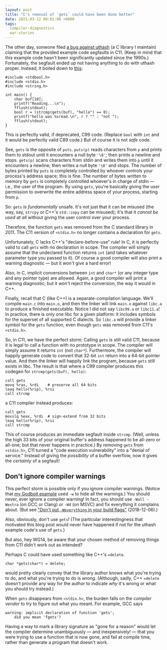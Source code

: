 ```yaml
---
layout: post
title: "C's removal of `gets` could have been done better"
date: 2021-03-12 00:01:00 +0000
tags:
  compiler-diagnostics
  war-stories
---
```


The other day, someone filed [a bug against uthash](https://github.com/troydhanson/uthash/issues/228)
(a C library I maintain) claiming that the provided example code segfaults in C11.
(Keep in mind that this example code hasn't been significantly updated since the 1990s.)
Fortunately, the segfault ended up not having anything to do with uthash proper.
Instead, it boiled down to [this](https://godbolt.org/z/Pd8ojo):

    #include <stdbool.h>
    #include <stdio.h>
    #include <string.h>

    int main() {
        char buf[10];
        printf("Reading...\n");
        fflush(stdout);
        bool r = (strcmp(gets(buf), "hello") == 0);
        printf("hello was %sread.\n", r ? "" : "not ");
        fflush(stdout);
    }

This is perfectly valid, if deprecated, C99 code.
(Replace `bool` with `int` and it would be perfectly valid C89 code.)
But of course it is not _safe_ code.

See, `gets` is the opposite of `puts`.
`puts(p)` reads characters from `p` and prints them to stdout
until it encounters a null byte `'\0'`; then prints a newline and stops.
`gets(p)` scans characters from stdin and writes them into `p`
until it encounters a newline; then writes a null byte `'\0'` and stops.
The number of bytes printed by `puts` is completely controlled by whoever
controls your process's address space; this is fine.
The number of bytes written to memory by `gets` is completely controlled
whoever's in charge of stdin — i.e., the user of the program. By using
`gets`, you're basically giving the user permission to overwrite the
entire address space of your process, starting from `p`.

So: `gets` is _fundamentally_ unsafe. It's not just that it can be
misused (the way, say, `strcpy` or C++'s `std::copy` can be misused);
it's that it _cannot be used at all_ without giving the user control
over your process.

Therefore, the function `gets` was removed from the C standard library in 2011.
The C11 version of `<stdio.h>` no longer contains a declaration for `gets`.

Unfortunately, C lacks C++'s "declare-before-use" rule! In C, it is
perfectly valid to call `gets` with no declaration in scope. The compiler
will simply assume that the undeclared function returns `int` (and takes
whatever parameter type you passed to it). Of course a good compiler will
also print a warning diagnostic — but it _won't_ give a hard error!

Also, in C, implicit conversions between `int` and `char*` (or any integer
type and any pointer type) are allowed. Again, a good compiler will print
a warning diagnostic; but it _won't_ reject the conversion, the way it
would in C++.

Finally, recall that C (like C++) is a separate-compilation language.
We'll compile `main.c` into `main.o`, and then the linker will link
`main.o` against `libc.a` to produce a finished executable.
Notice I did not say `libc99.a` or `libc11.a`! In practice, there is
only one libc for a given platform: it includes symbols for
the superset of all supported C dialects. So `libc.a`
will provide a linker symbol for the `gets` function, even though
`gets` was removed from C11's `<stdio.h>`.

So, in C11, we have the perfect storm: Calling `gets` is still valid C11,
because it is legal to call a function with no prototype in scope.
The compiler will simply assume it returns `int` (not `char*`). Furthermore,
the compiler will happily generate code to convert that 32-bit
`int` return into a 64-bit pointer value. And then the linker will
happily link the program, because `gets` still exists in libc.
The result is that where a C99 compiler produces this codegen
for `strcmp(gets(buf), hello)`:

    call gets
    movq %rax, %rdi    # preserve all 64 bits
    leaq hello(%rip), %rsi
    call strcmp

a C11 compiler instead produces:

    call gets
    movslq %eax, %rdi  # sign-extend from 32 bits
    leaq hello(%rip), %rsi
    call strcmp

This of course produces an immediate segfault inside `strcmp`. (Well, unless
the high 33 bits of your original buffer's address happened to be all-zero
or all-one; but that never happens in practice.)
By removing `gets` from `<stdio.h>`, C11 turned a "code execution
vulnerability" into a "denial of service." Instead of giving the
_possibility_ of a buffer overflow, now it gives the _certainty_
of a segfault!


## Don't ignore compiler warnings

This perfect storm is possible only if you ignore compiler warnings.
(Notice that [my Godbolt example](https://godbolt.org/z/Pd8ojo) used `-w`
to hide all the warnings.) You should never, ever ignore a
compiler warning! In fact, you should use `-Wall -Wextra` (on GCC or Clang)
or `-W4` (on MSVC) and fix everything it complains about.
(But see ["Don't put `-Weverything` in your build flags"](/blog/2018/12/06/dont-use-weverything/)
(2018-12-06).)

Also, obviously, don't use `gets`! (The particular interestingness
that motivated this blog post would never have happened if not for
the uthash example code's use of `gets`.)

But also, hey WG14, be aware that your chosen method of removing things
from C11 didn't work out as intended?

Perhaps C could have used something like C++'s `=delete`.

    char *gets(char*) = delete;

would pretty clearly convey that the library author knows what
you're trying to do, and what you're trying to do is _wrong_. (Although,
sadly, C++ `=delete` doesn't provide any way for the author to indicate
_why_ it's wrong or what you should try instead.)

When `gets` disappears from `<stdio.h>`, the burden falls on the
_compiler vendor_ to try to figure out what you meant. For example,
GCC says

    warning: implicit declaration of function 'gets';
        did you mean 'fgets'?

Having a way to mark a library signature as "gone for a reason"
would let the compiler determine unambiguously — and inexpensively! —
that you were trying to use a function that is now gone, and fail
at compile time, rather than generate a program that doesn't work.

